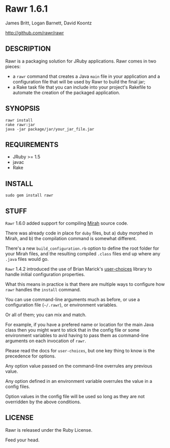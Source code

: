 Rawr 1.6.1
==========

James Britt, Logan Barnett, David Koontz

http://github.com/rawr/rawr


DESCRIPTION
-----------
  
Rawr is a packaging solution for JRuby applications. Rawr comes in two
pieces:

* a `rawr` command that creates a Java `main` file in your application
and a configuration file that will be used by Rawr to build the final jar;
* a Rake task file that you can include into your project's Rakefile to
automate the creation of the packaged application.

SYNOPSIS
--------

    rawr install
    rake rawr:jar
    java -jar package/jar/your_jar_file.jar

REQUIREMENTS
------------

* JRuby >= 1.5
* javac
* Rake

INSTALL
-------

    sudo gem install rawr


STUFF
-----
`Rawr` 1.6.0 added support for compiling [Mirah](http://www.mirah.org/) source code.  

There was already code in place for `duby` files, but a) duby morphed in Mirah, and b) the compilation command is somewhat different.

There's a new `build_configuration.rb` option to define the root folder for your Mirah files, and the resulting compiled `.class` files end up where any `.java` files would go.

`Rawr` 1.4.2 introduced the use of Brian Marick's [user-choices](http://user-choices.rubyforge.org/)  library to handle initial configuration properties.

What this means in practice is that there are multiple ways to configure how `rawr` handles the `install` command.

You can use command-line arguments much as before, or use a configuration file (`~/.rawr`), or environment variables.  

Or all of them; you can mix and match.

For example, if you have a prefered name or location for the main Java class then you might want to stick that in the config
file or some environment variables to avid having to pass them as command-line arguments on each invocation of `rawr`.

Please read the docs for `user-choices`, but one key thing to know is the precedence for options.

Any option value passed on the command-line overrules any previous value.

Any option defined in an environment variable overrules the value in a config files.

Option values in the config file will be used so long as they are not overridden by the above conditions.



LICENSE
-------

Rawr is released under the Ruby License.


Feed your head.
